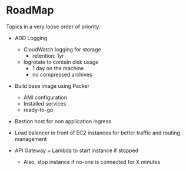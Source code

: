 # RoadMap

Topics in a very loose order of priority.

- ADD Logging
  - CloudWatch logging for storage
    - retention: 1yr
  - logrotate to contain disk usage
    - 1 day on the machine
    - no compressed archives

- Build base image using Packer
  - AMI configuration
  - Installed services
  - ready-to-go

- Bastion host for non application ingress

- Load balancer in front of EC2 instances for better traffic and routing management

- API Gateway + Lambda to start instance if stopped
  - Also, stop instance if no-one is connected for X minutes
